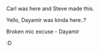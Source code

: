 
































Carl was here and Steve made this.

Yello, Dayamir was kinda here..? 

Broken mic excuse - Dayamir

:D

